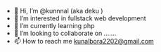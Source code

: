 - 👋 Hi, I’m @kunnnal (aka deku )
- 👀 I’m interested in fullstack web development
- 🌱 I’m currently learning php
- 💞️ I’m looking to collaborate on .......
- 📫 How to reach me  kunalbora2202@gmail.com

<!---
kunnnal/kunnnal is a ✨ special ✨ repository because its `README.md` (this file) appears on your GitHub profile.
You can click the Preview link to take a look at your changes.
--->
